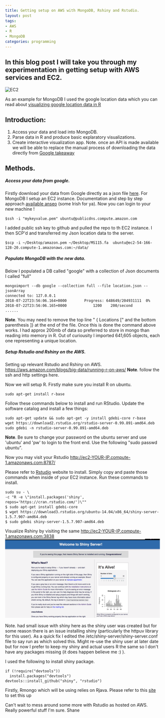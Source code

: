 ```yaml
---
title: Getting setup on AWS with MongoDB, Rshiny and Rstudio.
layout: post
tags:
- AWS
- R
- MongoDB
categories: programming
---
```


## In this blog post I will take you through my experimentation in getting setup with AWS services and EC2. 
![EC2](https://mobisoftinfotech.com/resources/wp-content/uploads/2016/11/How-to-launch-an-AWS-EC2-server-and-set-up-Ubuntu-16.04-on-it.jpg)

As an example for MongoDB I used the google location data which you can read about [visualizing google location data in R](http://localhost:4000/programming/2018/07/21/visualising-google-location-history-in-r/)

## Introduction:
1. Access your data and load into MongoDB.
2. Parse data in R and produce basic explaratory visualizations.
3. Create interactive visualization app.
Note. once an API is made available we will be able to replace the manual process of downloading the data directly from [Google takeaway](https://takeout.google.com/settings/takeout/downloads)

## Methods. 
##### Access your data from google.
Firstly download your data from Google directly as a json file [here](https://takeout.google.com/settings/takeout/downloads).
For MongoDB I setup an EC2 instance.
Documentation and step by step approach [available anseo](https://aws.amazon.com/getting-started/tutorials/launch-a-virtual-machine/) (some Irish for ya).
Now you can login to your new machine !
```
$ssh -i "mykeyvalue.pem" ubuntu@publicdns.compute.amazon.com
```
I added public ssh key to github and pulled the repo to th EC2 instance.
I then SCP'd and transferred my Json location data to the server.
```
$scp -i ~/Desktop/amazon.pem ~/Desktop/MS115.fa  ubuntu@ec2-54-166-128-20.compute-1.amazonaws.com:~/data/
```

##### Populate MongoDB with the new data.
Below I populated a DB called "google" with a collection of Json documents I called "full"
```
mongoimport --db google --collection full --file location.json --jsonArray
connected to: 127.0.0.1
2018-07-22T23:56:06.164+0000 		Progress: 648649/204931111	0%
2018-07-22T23:56:06.165+0000 			1200	200/second
......
```
**Note**. You may need to remove the top line " { Locations [" and the bottom parenthesis ]} at the end of the file.
Once this is done the command above works. I had approx 200mb of data so preferred to store in mongo than reading into memory in R.
Out of curiousity I imported 641,605 objects, each one representing a unique location.

##### Setup Rstudio and Rshiny on the AWS.
Setting up relevant Rstudio and Rshiny on AWS.
https://aws.amazon.com/blogs/big-data/running-r-on-aws/
**Note**. follow the ssh and http settings here.

Now we will setup R.
Firstly make sure you install R on ubuntu.
```
sudo apt-get install r-base
```
Follow these commands below to install and run RStudio.
Update the software catalog and install a few things:
```
sudo apt-get update && sudo apt-get -y install gdebi-core r-base
wget https://download2.rstudio.org/rstudio-server-0.99.891-amd64.deb
sudo gdebi -n rstudio-server-0.99.891-amd64.deb
```
**Note**. Be sure to change your password on the ubuntu server and use 'ubuntu' and 'pw' to login to the front end. Use the following "sudo passwd ubuntu".

Now you may visit your Rstudio
http://ec2-YOUR-IP.compute-1.amazonaws.com:8787/

Please refer to [Rstudio](https://www.rstudio.com/products/shiny/download-server/) website to install. Simply copy and paste those commands when inside of your EC2 instance.
Run these commands to install.
```
sudo su - \
-c "R -e \"install.packages('shiny', repos='https://cran.rstudio.com/')\""
$ sudo apt-get install gdebi-core
$ wget https://download3.rstudio.org/ubuntu-14.04/x86_64/shiny-server-1.5.7.907-amd64.deb
$ sudo gdebi shiny-server-1.5.7.907-amd64.deb
```

Visualize Rshiny by visiting the same
http://ec2-YOUR-IP.compute-1.amazonaws.com:3838
![shiny-running](/public/img/google-timeline-vis/shiny_example.png)

Note. had small issue with shiny here as the shiny user was created but for some reason there is an issue installing shiny (particularly the httpuv library for this user). As a quick fix I edited the /etc/shiny-server/shiny-server.conf file to say run as <my-username> which solved this. Might re-use the shiny user at later date but for now I prefer to keep my shiny and actual users R the same so I don't have any packages missing (it does happen believe me :) ).

I used the following to install shiny package.

```
if (!require("devtools"))
  install.packages("devtools")
devtools::install_github("shiny", "rstudio")
```
Firstly, Rmongo which will be using relies on Rjava.
Please refer to this [site](https://github.com/hannarud/r-best-practices/wiki/Installing-RJava-(Ubuntu)) to set this up

Can't wait to mess around some more with Rstudio as hosted on AWS. Really powerful stuff I'm sure.
Shane